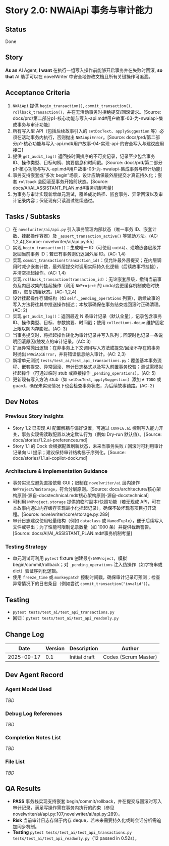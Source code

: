 # Story 2.0: NWAiApi 事务与审计能力

## Status
Done

## Story
**As an** AI Agent,
**I want** 在执行一组写入操作前能够开启事务并在失败时回滚,
**so that** AI 助手可以在 novelWriter 中安全地修改文档且所有关键操作可追溯。

## Acceptance Criteria
1. `NWAiApi` 提供 `begin_transaction()`, `commit_transaction()`, `rollback_transaction()`，并在无活动事务时拒绝提交/回滚请求。[Source: docs/prd/第二部分p1-核心功能与写入-api.md#用户故事-03-为-nwaiapi-集成事务与审计功能]
2. 所有写入型 API（包括后续故事引入的 `setDocText`、`applySuggestion` 等）必须在活动事务内执行，否则抛出 `NWAiApiError`。[Source: docs/prd/第二部分p1-核心功能与写入-api.md#用户故事-04-实现-api-的安全写入与建议应用接口]
3. 提供 `get_audit_log()` 返回按时间排序的不可变记录，记录至少包含事务 ID、操作类型、目标句柄、摘要信息和时间戳。[Source: docs/prd/第二部分p1-核心功能与写入-api.md#用户故事-03-为-nwaiapi-集成事务与审计功能]
4. 事务支持嵌套或“多次 begin”场景，设计应确保最外层提交才真正持久化；嵌套 `rollback` 会回滚至事务开始前状态。[Source: docs/AI/AI_ASSISTANT_PLAN.md#事务机制考量]
5. 为事务与审计实现新增单元测试，覆盖成功路径、嵌套事务、异常回滚以及审计记录内容；保证现有只读测试继续通过。

## Tasks / Subtasks
- [ ] 在 `novelwriter/ai/api.py` 引入事务管理内部状态（唯一事务 ID、嵌套计数、挂起操作容器）及 `_assert_transaction_active()` 等辅助方法。(AC: 1,2,4)[Source: novelwriter/ai/api.py:55]
- [ ] 实现 `begin_transaction()`：生成唯一 ID（可使用 `uuid4`）、递增嵌套层级并返回当前事务 ID；若已有事务则仍返回外层 ID。(AC: 1,4)
- [ ] 实现 `commit_transaction(transaction_id)`：仅允许最外层提交；在内层调用时减少嵌套计数，最外层提交时调用实际持久化逻辑（后续故事将挂接），并清空挂起操作。(AC: 1,4)
- [ ] 实现 `rollback_transaction(transaction_id)`：无论嵌套层级，撤销当前事务及内层收集的挂起操作（利用 `NWProject` 的 undo/变更缓存机制或临时快照），恢复初始状态。(AC: 1,2,4)
- [ ] 设计挂起操作存储结构（如 `self._pending_operations` 列表），后续故事的写入方法将往其中推送操作描述；本故事确保在事务结束或回滚时正确清理。(AC: 2)
- [ ] 实现 `get_audit_log()`：返回最近 N 条审计记录（默认全量），记录包含事务 ID、操作类型、目标、参数摘要、时间戳；使用 `collections.deque` 维护固定上限以防内存膨胀。(AC: 3)
- [ ] 当事务提交时，将挂起操作转化为审计记录并写入队列；回滚时也记录一条说明回滚原因/触发点的审计记录。(AC: 3)
- [ ] 扩展异常抛出逻辑：在非事务上下文调用写入方法或提交/回滚不存在的事务时抛出 `NWAiApiError`，并将错误信息纳入审计。(AC: 2,3)
- [ ] 新增单元测试 `tests/test_ai/test_api_transactions.py`：覆盖基本事务流程、嵌套提交、异常回滚、审计日志格式以及写入前置事务校验；测试需模拟挂起操作（可通过临时 stub 或直接操作 `_pending_operations`）。(AC: 5)
- [ ] 更新现有写入方法 stub（如 `setDocText`, `applySuggestion`）添加 `# TODO` 或 guard，确保未实现情况下也会检查事务状态，为后续故事铺路。(AC: 2)

## Dev Notes

### Previous Story Insights
- Story 1.2 已实现 AI 配置解耦与偏好设置，可通过 `CONFIG.ai` 控制写入能力开关，事务实现需读取配置以决定默认行为（例如 Dry-run 默认值）。[Source: docs/stories/1.2.ai-preferences.md]
- Story 1.1 的 Dock 会根据配置刷新状态，未来当事务失败 / 回滚时可利用审计记录向 UI 提示；建议保持审计结构易于序列化。[Source: docs/stories/1.1.ai-copilot-dock.md]

### Architecture & Implementation Guidance
- 事务实现应避免直接依赖 GUI；限制在 `novelwriter/ai` 层内操作 `NWProject`/`NWStorage`，符合分层原则。[Source: docs/architecture/核心架构原则-源自-docstechnical.md#核心架构原则-源自-docstechnical]
- 可利用 `NWProject.storage` 提供的临时副本/快照功能（若无现成 API，可在本故事内通过内存缓存实现最小化挂起记录），确保不破坏现有项目打开流程。[Source: novelwriter/core/storage.py:289]
- 审计日志建议使用轻量结构（例如 `dataclass` 或 `NamedTuple`），便于后续写入文件或导出；为了性能可限制记录数量（如 1000 条）并提供截断警告。[Source: docs/AI/AI_ASSISTANT_PLAN.md#事务机制考量]

### Testing Strategy
- 单元测试可利用 `pytest` fixture 创建最小 `NWProject`，模拟 begin/commit/rollback；对 `_pending_operations` 注入伪操作（如字符串或 dict）验证序列化逻辑。
- 使用 `freeze_time` 或 `monkeypatch` 控制时间戳，确保审计记录可预测；检查异常情况下的日志条目（例如尝试 `commit_transaction("invalid")`）。

## Testing
- `pytest tests/test_ai/test_api_transactions.py`
- 回归：`pytest tests/test_ai/test_api_readonly.py`

## Change Log
| Date | Version | Description | Author |
| --- | --- | --- | --- |
| 2025-09-17 | 0.1 | Initial draft | Codex (Scrum Master) |

## Dev Agent Record
### Agent Model Used
_TBD_

### Debug Log References
_TBD_

### Completion Notes List
_TBD_

### File List
_TBD_

## QA Results
- **PASS** 事务栈实现支持嵌套 begin/commit/rollback，并在提交与回滚时写入审计记录，满足写操作需在事务内执行的约束（参见 novelwriter/ai/api.py:107,novelwriter/ai/api.py:289）。
- **Risk** 当前审计日志存储于内存 deque，若未来需要持久化或跨会话分析需追加同步机制。
- **Testing** `pytest tests/test_ai/test_api_transactions.py tests/test_ai/test_api_readonly.py`（12 passed in 0.52s）。
